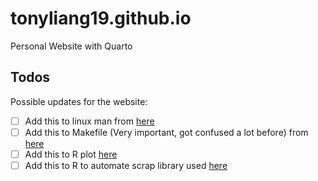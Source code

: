 # tonyliang19.github.io
Personal Website with Quarto


## Todos

Possible updates for the website:

- [ ] Add this to linux man from [here](https://stackoverflow.com/questions/5885934/bash-function-to-find-newest-file-matching-pattern)
- [ ] Add this to Makefile (Very important, got confused a lot before) from [here](https://stackoverflow.com/questions/2019989/how-to-assign-the-output-of-a-command-to-a-makefile-variable)
- [ ] Add this to R plot [here](https://stackoverflow.com/questions/7144118/how-to-save-a-plot-as-image-on-the-disk)
- [ ] Add this to R to automate scrap library used [here](https://tilburgsciencehub.com/building-blocks/automate-and-execute-your-work/automate-your-workflow/auto-install-r-packages/)
